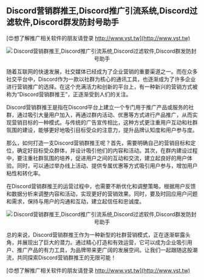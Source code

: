 ## **Discord营销群推王,Discord推广引流系统,Discord过滤软件,Discord群发防封号助手**

[😍想了解推广相关软件的朋友请登录 http://www.vst.tw](http://www.vst.tw)

 <center><img src="https://vst.tw/MP4/tuiguang/png/3.png" alt="Discord营销群推王,Discord推广引流系统,Discord过滤软件,Discord群发防封号助手"></center>

随着互联网的快速发展，社交媒体已经成为了企业营销的重要渠道之一。而在众多社交平台中，Discord作为一款以社群为核心的通讯工具，也逐渐成为了许多企业进行营销推广的选择。在这个充满活力和创新的平台上，有一种新兴的营销方式被称为“Discord营销群推王”，正逐渐受到人们的关注。

Discord营销群推王是指在Discord平台上建立一个专门用于推广产品或服务的社群，通过吸引大量用户加入，再通过群内活动、优惠等方式进行产品推广，从而实现营销目标的一种模式。与传统的广告宣传相比，这种方式更注重用户互动和社群氛围的建设，能够更好地吸引目标受众的注意力，提升品牌认知度和用户参与度。

那么，如何打造一支Discord营销群推王呢？首先，需要明确自己的营销目标和定位，确定好目标受众群体，并设计吸引他们的内容和活动。其次，在群内建设过程中，要注重社群氛围的培养，促进用户之间的互动和交流，建立起良好的用户体验。同时，可以通过举办线上活动、提供专属优惠等方式吸引用户参与，增加用户粘性和转化率。

在Discord营销群推王的运营过程中，也需要不断优化和调整策略，根据用户反馈和数据分析来调整内容和活动，实现更好的营销效果。同时，要及时回应用户问题和需求，保持与用户的沟通和互动，建立起信任和忠诚度。

 <center><img src="https://vst.tw/MP4/tuiguang/png/6.png" alt="Discord营销群推王,Discord推广引流系统,Discord过滤软件,Discord群发防封号助手"></center>

总的来说，Discord营销群推王作为一种新型的社群营销模式，正在逐渐崭露头角，并展现出了巨大的潜力。通过精心打造和有效运营，它可以成为企业吸引用户、推广产品的有力工具，为品牌带来更广阔的发展空间。让我们一起跟随这股潮流，共同探索Discord营销群推王的无限可能！

[😍想了解推广相关软件的朋友请登录 http://www.vst.tw](http://www.vst.tw)



